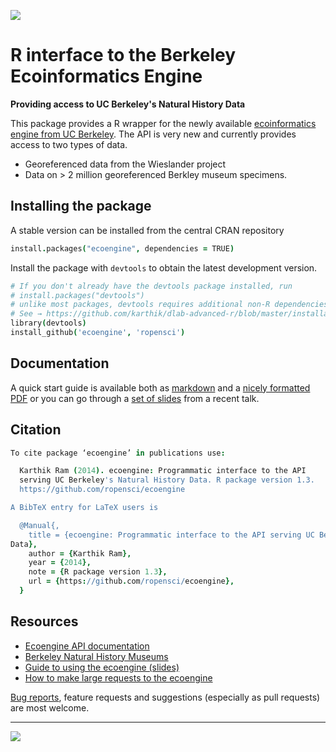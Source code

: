 
![](https://travis-ci.org/ropensci/ecoengine.png?branch=master)


# R interface to the Berkeley Ecoinformatics Engine


**Providing access to UC Berkeley's Natural History Data**


This package provides a R wrapper for the newly available [ecoinformatics engine from UC Berkeley](http://ecoengine.berkeley.edu/). The API is very new and currently provides access to two types of data.

* Georeferenced data from the Wieslander project
* Data on > 2 million georeferenced Berkley museum specimens.

## Installing the package

A stable version can be installed from the central CRAN repository

```coffee
install.packages("ecoengine", dependencies = TRUE)
```


Install the package with `devtools` to obtain the latest development version.

```coffee
# If you don't already have the devtools package installed, run
# install.packages("devtools")
# unlike most packages, devtools requires additional non-R dependencies depending on your OS. 
# See → https://github.com/karthik/dlab-advanced-r/blob/master/installation.md#installation
library(devtools)
install_github('ecoengine', 'ropensci')
```

## Documentation

A quick start guide is available both as [markdown](https://github.com/ropensci/ecoengine/blob/master/inst/Using_ecoengine.md) and a [nicely formatted PDF](https://github.com/ropensci/ecoengine/blob/master/inst/Using_ecoengine.pdf?raw=true) or you can go through a [set of slides](http://karthik.github.io/eeguide) from a recent talk.

## Citation

```coffee
To cite package ‘ecoengine’ in publications use:

  Karthik Ram (2014). ecoengine: Programmatic interface to the API
  serving UC Berkeley's Natural History Data. R package version 1.3.
  https://github.com/ropensci/ecoengine

A BibTeX entry for LaTeX users is

  @Manual{,
    title = {ecoengine: Programmatic interface to the API serving UC Berkeley's Natural History
Data},
    author = {Karthik Ram},
    year = {2014},
    note = {R package version 1.3},
    url = {https://github.com/ropensci/ecoengine},
  }
```

## Resources

* [Ecoengine API documentation](http://ecoengine.berkeley.edu/developers/)
* [Berkeley Natural History Museums](http://bnhm.berkeley.edu/)
* [Guide to using the ecoengine (slides)](http://karthik.github.io/eeguide)
* [How to make large requests to the ecoengine](https://gist.github.com/9360037)


[Bug reports](https://github.com/ropensci/ecoengine/issues/new), feature requests and suggestions (especially as pull requests) are most welcome. 

---

[![](http://ropensci.org/public_images/github_footer.png)](http://ropensci.org)

